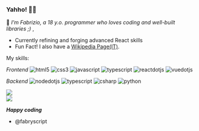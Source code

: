 ### Yahho! 👋🏼
🦾 _I'm Fabrizio, a 18 y.o. programmer who loves coding and well-built libraries ;)_ ,

- Currently refining and forging advanced React skills
- Fun Fact! I also have a [Wikipedia Page(IT)](https://it.wikipedia.org/wiki/Utente:FabrizioPiperno04).

My skills:

*Frontend*
![html5](https://img.shields.io/badge/html5-black?style=flat-square&logo=html5)
![css3](https://img.shields.io/badge/css3-black?style=flat-square&logo=css3)
![javascript](https://img.shields.io/badge/javascript-black?style=flat-square&logo=javascript)
![typescript](https://img.shields.io/badge/typescript-black?style=flat-square&logo=typescript)
![reactdotjs](https://img.shields.io/badge/react-black?style=flat-square&logo=react)
![vuedotjs](https://img.shields.io/badge/vue.js-black?style=flat-square&logo=vuedotjs)

*Backend*
![nodedotjs](https://img.shields.io/badge/nodeJS-black?style=flat-square&logo=nodedotjs)
![typescript](https://img.shields.io/badge/typescript-black?style=flat-square&logo=typescript)
![csharp](https://img.shields.io/badge/csharp-black?style=flat-square&logo=csharp)
![python](https://img.shields.io/badge/python-black?style=flat-square&logo=python)

<a href="https://github.com/fabryscript/lets-fit-ws">
  <img align="center" src="https://github-readme-stats.vercel.app/api/pin/?username=fabryscript&repo=lets-fit-ws&show_owner=true&theme=gotham" />
</a>
<br />
<a href="https://github.com/fabryscript/portfolio">
  <img align="center" src="https://github-readme-stats.vercel.app/api/pin/?username=fabryscript&repo=portfolio&show_owner=true&theme=gotham" />
</a>
<br />

***Happy coding***

- @fabryscript
